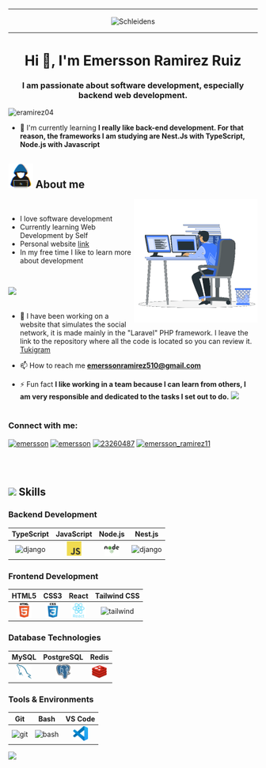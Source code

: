 <hr>

<p align="center">
  <img align="center" alt="Schleidens" src="https://cdn.dribbble.com/users/1059583/screenshots/4171367/coding-freak.gif" />
</p>
<hr>
<h1 align="center">Hi 👋, I'm Emersson Ramirez Ruiz</h1>
<h3 align="center">I am passionate about software development, especially backend web development.</h3>

<p align="left"> <img src="https://komarev.com/ghpvc/?username=eramirez04&label=Profile%20views&color=0e75b6&style=flat" alt="eramirez04" /> </p>

- 🌱 I'm currently learning **I really like back-end development. For that reason, the frameworks I am studying are Nest.Js with TypeScript, Node.js with Javascript**

## <picture><img src = "https://github.com/0xAbdulKhalid/0xAbdulKhalid/raw/main/assets/mdImages/about_me.gif" width = 50px></picture> **About me**

<picture> <img align="right" src="https://github.com/0xAbdulKhalid/0xAbdulKhalid/raw/main/assets/mdImages/Right_Side.gif" width = 250px></picture>

<br>

- I love software development
- Currently learning Web Development by Self
- Personal website [link](https://eramirez04.github.io/mi_sitio_web/)
- In my free time I like to learn more about development
<br>

<img src="https://user-images.githubusercontent.com/73097560/115834477-dbab4500-a447-11eb-908a-139a6edaec5c.gif"><br><br>

- 👯 I have been working on a website that simulates the social network, it is made mainly in the "Laravel" PHP framework. I leave the link to the repository where all the code is located so you can review it. [Tukigram](https://github.com/eramirez04/red_social_tukigram.git)

- 📫 How to reach me **emerssonramirez510@gmail.com**

- ⚡ Fun fact **I like working in a team because I can learn from others, I am very responsible and dedicated to the tasks I set out to do.**
<img src="https://user-images.githubusercontent.com/73097560/115834477-dbab4500-a447-11eb-908a-139a6edaec5c.gif"><br><br>

<h3 align="left">Connect with me:</h3>
<p align="left">
  <a href="https://linkedin.com/in/emersson-ramirez-ruiz-38592b288/" target="blank"><img align="center" src="https://raw.githubusercontent.com/rahuldkjain/github-profile-readme-generator/master/src/images/icons/Social/linked-in-alt.svg" alt="emersson" height="30" width="40" /></a></a>
<a href="https://www.facebook.com/profile.php?id=100006943510734" target="blank"><img align="center" src="https://raw.githubusercontent.com/rahuldkjain/github-profile-readme-generator/master/src/images/icons/Social/facebook.svg" alt="emersson" height="30" width="40" /></a>
<a href="https://stackoverflow.com/users/23260487" target="blank"><img align="center" src="https://raw.githubusercontent.com/rahuldkjain/github-profile-readme-generator/master/src/images/icons/Social/stack-overflow.svg" alt="23260487" height="30" width="40" /></a>
<a href="https://instagram.com/emersson_ramirez11" target="blank"><img align="center" src="https://raw.githubusercontent.com/rahuldkjain/github-profile-readme-generator/master/src/images/icons/Social/instagram.svg" alt="emersson_ramirez11" height="30" width="40" /></a>
</p>

<br><br>

## <img src="https://media2.giphy.com/media/QssGEmpkyEOhBCb7e1/giphy.gif?cid=ecf05e47a0n3gi1bfqntqmob8g9aid1oyj2wr3ds3mg700bl&rid=giphy.gif" width="25"> Skills

### Backend Development
| TypeScript | JavaScript | Node.js | Nest.js |
|:------:|:----------:|:-------:|:----------:|
| <img src="https://cdn.worldvectorlogo.com/logos/typescript.svg" alt="django" width="30" height="30"/> | <img src="https://raw.githubusercontent.com/devicons/devicon/master/icons/javascript/javascript-original.svg" alt="javascript" width="30" height="30"/> | <img src="https://raw.githubusercontent.com/devicons/devicon/master/icons/nodejs/nodejs-original-wordmark.svg" alt="nodejs" width="30" height="30"/> | <img src="https://cdn.worldvectorlogo.com/logos/nestjs.svg" alt="django" width="30" height="30"/>  |

### Frontend Development
| HTML5 | CSS3 | React | Tailwind CSS |
|:-----:|:----:|:-----:|:------------:|
| <img src="https://raw.githubusercontent.com/devicons/devicon/master/icons/html5/html5-original-wordmark.svg" alt="html5" width="30" height="30"/> | <img src="https://raw.githubusercontent.com/devicons/devicon/master/icons/css3/css3-original-wordmark.svg" alt="css3" width="30" height="30"/> | <img src="https://raw.githubusercontent.com/devicons/devicon/master/icons/react/react-original-wordmark.svg" alt="react" width="30" height="30"/> | <img src="https://www.vectorlogo.zone/logos/tailwindcss/tailwindcss-icon.svg" alt="tailwind" width="30" height="30"/> |

### Database Technologies
| MySQL | PostgreSQL | Redis |
|:-----:|:----------:|:-----:|
| <img src="https://raw.githubusercontent.com/devicons/devicon/master/icons/mysql/mysql-original.svg" alt="mysql" width="30" height="30"/> | <img src="https://raw.githubusercontent.com/devicons/devicon/master/icons/postgresql/postgresql-original.svg" alt="postgresql" width="30" height="30"/> | <img src="https://raw.githubusercontent.com/devicons/devicon/master/icons/redis/redis-original.svg" alt="redis" width="30" height="30"/> |

### Tools & Environments
| Git | Bash | VS Code |
|:---:|:----:|:-------:|
| <img src="https://www.vectorlogo.zone/logos/git-scm/git-scm-icon.svg" alt="git" width="30" height="30"/> | <img src="https://www.vectorlogo.zone/logos/gnu_bash/gnu_bash-icon.svg" alt="bash" width="30" height="30"/> | <img src="https://raw.githubusercontent.com/devicons/devicon/master/icons/vscode/vscode-original.svg" alt="vscode" width="30" height="30"/> |

<img src="https://user-images.githubusercontent.com/73097560/115834477-dbab4500-a447-11eb-908a-139a6edaec5c.gif"><br><br>